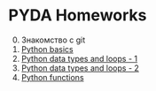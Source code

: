 # PYDA Homeworks

0. Знакомство с git
1. [Python basics](https://github.com/Mongolfiera/netology_pyda/blob/master/python-basics-hw/python-basics-hw.ipynb)
1. [Python data types and loops - 1](https://github.com/Mongolfiera/netology_pyda/blob/master/python-data_types-loops/pyda-1.2.1-hw.ipynb)
1. [Python data types and loops - 2](https://github.com/Mongolfiera/netology_pyda/blob/master/python-data_types-loops/pyda-1.2.2-hw.ipynb)
1. [Python functions](https://github.com/Mongolfiera/netology_pyda/blob/master/python-functions/pyda-functions-hw.ipynb)
